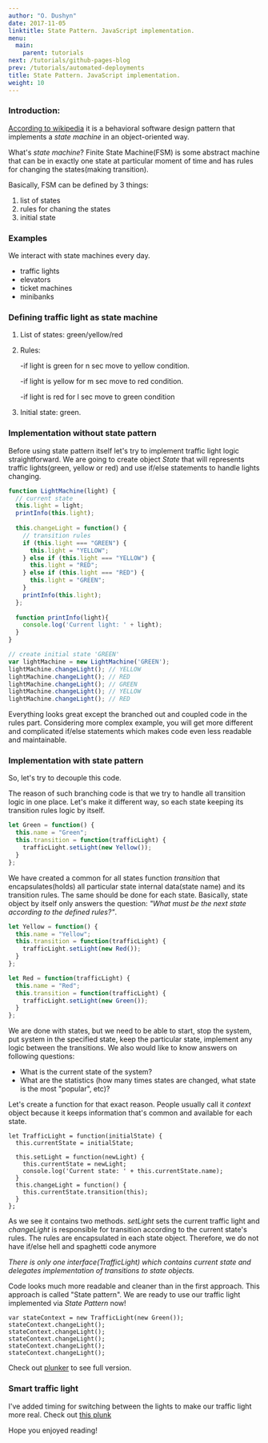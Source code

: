 ```yaml
---
author: "O. Dushyn"
date: 2017-11-05
linktitle: State Pattern. JavaScript implementation.
menu:
  main:
    parent: tutorials
next: /tutorials/github-pages-blog
prev: /tutorials/automated-deployments
title: State Pattern. JavaScript implementation.
weight: 10
---
```


### Introduction: 
[According to wikipedia](https://en.wikipedia.org/wiki/State_pattern) it is a behavioral software design pattern that 
implements a *state machine* in an object-oriented way.

What's *state machine*?
Finite State Machine(FSM) is some abstract machine that can be in exactly one state at particular moment of time and 
has rules for changing the states(making transition).


Basically, FSM can be defined by 3 things:

1. list of states
2. rules for chaning the states
3. initial state

### Examples

We interact with state machines every day.  

- traffic lights
- elevators
- ticket machines
- minibanks

### Defining traffic light as state machine

1. List of states: green/yellow/red
2. Rules:   

    -if light is green for n sec move to yellow condition.
    
    -if light is yellow for m sec move to red condition.
    
    -if light is red for l sec move to green condition
3. Initial state: green.

### Implementation without state pattern

Before using state pattern itself let's try to implement traffic light logic straightforward. We are going to create
object *State* that will represents traffic lights(green, yellow or red) and use if/else statements to handle lights 
changing.  

```js
function LightMachine(light) {
  // current state  
  this.light = light;
  printInfo(this.light);
  
  this.changeLight = function() {
    // transition rules  
    if (this.light === "GREEN") {
      this.light = "YELLOW";
    } else if (this.light === "YELLOW") {
      this.light = "RED";
    } else if (this.light === "RED") {
      this.light = "GREEN";
    }
    printInfo(this.light);
  };
  
  function printInfo(light){
    console.log('Current light: ' + light);
  }
}

// create initial state 'GREEN'
var lightMachine = new LightMachine('GREEN');
lightMachine.changeLight(); // YELLOW
lightMachine.changeLight(); // RED
lightMachine.changeLight(); // GREEN
lightMachine.changeLight(); // YELLOW
lightMachine.changeLight(); // RED
```

Everything looks great except the branched out and coupled code in the rules part. Considering more complex example, you will get 
more different and complicated if/else statements which makes code even less readable and maintainable.

### Implementation with state pattern

So, let's try to decouple this code.

The reason of such branching code is that we try to handle all transition logic in one place. Let's make it different way, 
so each state keeping its transition rules logic by itself.
```js
let Green = function() {
  this.name = "Green";
  this.transition = function(trafficLight) {
    trafficLight.setLight(new Yellow());
  }
};
```
We have created a common for all states function *transition* that encapsulates(holds) all particular state internal data(state name) 
and its transition rules. The same should be done for each state. Basically, state object by itself only answers the question: 
*"What must be the next state according to the defined rules?"*.
```js
let Yellow = function() {
  this.name = "Yellow";
  this.transition = function(trafficLight) {
    trafficLight.setLight(new Red());
  }
};

let Red = function(trafficLight) {
  this.name = "Red";
  this.transition = function(trafficLight) {
    trafficLight.setLight(new Green());
  }
};
```

We are done with states, but we need to be able to start, stop the system, put system in the specified state, 
keep the particular state, implement any logic between the transitions.
We also would like to know answers on following questions:

- What is the current state of the system?
- What are the statistics (how many times states are changed, what state is the most "popular", etc)?

Let's create a function for that exact reason. People usually  call it *context* object because it keeps information 
that's common and available for each state.

```
let TrafficLight = function(initialState) {
  this.currentState = initialState;
  
  this.setLight = function(newLight) {
    this.currentState = newLight;
    console.log('Current state: ' + this.currentState.name);
  }
  this.changeLight = function() {
    this.currentState.transition(this);
  }
};
```

As we see it contains two methods. *setLight* sets the current traffic light and *changeLight* is responsible 
for transition according to the current state's rules. The rules are encapsulated in each state object. 
Therefore, we do not have if/else hell and spaghetti code anymore

*There is only one interface(TrafficLight) which contains current state and delegates implementation of transitions to state objects.*

Code looks much more readable and cleaner than in the first approach. This approach is called "State pattern".
We are ready to use our traffic light implemented via *State Pattern* now!
```
var stateContext = new TrafficLight(new Green());
stateContext.changeLight();
stateContext.changeLight();
stateContext.changeLight();
stateContext.changeLight();
stateContext.changeLight();
```
Check out [plunker](http://plnkr.co/edit/iJo6CfGjX0EuiZ9BIj4l) to see full version.

### Smart traffic light

I've added timing for switching between the lights to make our traffic light more real.
Check out [this plunk](http://plnkr.co/edit/V5bUWp)

Hope you enjoyed reading!